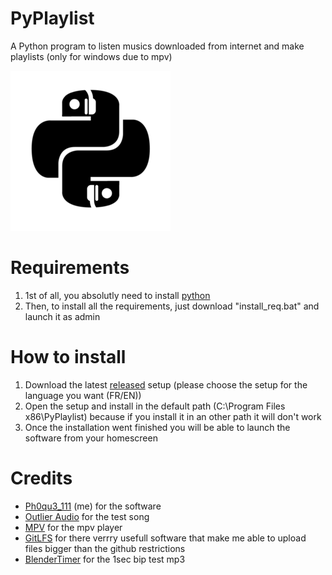 # PyPlaylist
 A Python program to listen musics downloaded from internet and make playlists (only for windows due to mpv)

<img src="PyPlaylist.png" alt="PyPlaylist Logo">

 # Requirements
 1. 1st of all, you absolutly need to install [python](https://www.python.org)
 2. Then, to install all the requirements, just download "install_req.bat" and launch it as admin

 # How to install 
 1. Download the latest [released](https://github.com/BananeRapeuse/PyPlaylist/releases) setup (please choose the setup for the language you want (FR/EN))
 2. Open the setup and install in the default path (C:\Program Files x86\PyPlaylist) because if you install it in an other path it will don't work
 3. Once the installation went finished you will be able to launch the software from your homescreen

# Credits

- [Ph0qu3_111](https://github.com/bananerapeuse) (me) for the software
- [Outlier Audio](https://www.youtube.com/@OutlierAudio) for the test song
- [MPV](https://github.com/mpv-player) for the mpv player
- [GitLFS](https://git-lfs.com) for there verrry usefull software that make me able to upload files bigger than the github restrictions
- [BlenderTimer](https://pixabay.com/fr/users/blendertimer-9538909/) for the 1sec bip test mp3